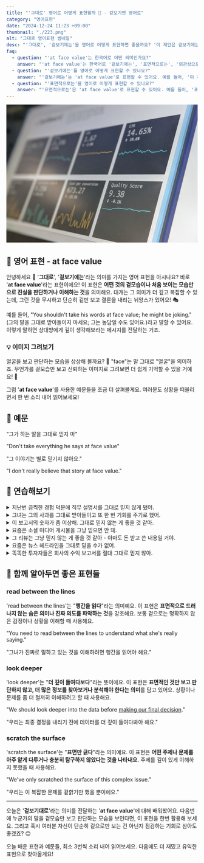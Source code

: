 ```yaml
---
title: "'그대로' 영어로 어떻게 표현할까 📌 - 겉보기엔 영어로"
category: "영어표현"
date: "2024-12-24 11:23 +09:00"
thumbnail: "./223.png"
alt: "그대로 영어표현 썸네일"
desc: "'그대로', '겉보기에는'을 영어로 어떻게 표현하면 좋을까요? '이 제안은 겉보기에는 좋지만, 자세히 살펴보면 문제가 있어'와 같은 문장을 영어로 표현하는 법을 배워봅시다. 다양한 예문을 통해서 연습하고 본인의 표현으로 만들어 보세요."
faq:
  - question: "'at face value'는 한국어로 어떤 의미인가요?"
    answer: "'at face value'는 한국어로 '겉보기에는', '표면적으로는', '외관상으로는' 등으로 번역될 수 있어요. 어떤 것을 깊이 생각하지 않고 그냥 그대로 받아들일 때 사용해요."
  - question: "'겉보기에는'를 영어로 어떻게 표현할 수 있나요?"
    answer: "'겉보기에는'는 'at face value'로 표현할 수 있어요. 예를 들어, '이 제안은 겉보기에는 좋지만, 자세히 살펴보면 문제가 있어'는 'This proposal seems good at face value, but there are issues when you look closely'로 말할 수 있어요."
  - question: "'표면적으로는'을 영어로 어떻게 표현할 수 있나요?"
    answer: "'표면적으로는'은 'at face value'로 표현할 수 있어요. 예를 들어, '표면적으로는 그 회사가 안정적이지만, 실제로는 재정 문제가 있어'는 'The company appears stable at face value, but it actually has financial issues'로 표현할 수 있어요."
---
```


![여러 수치가 있는 대시보드](./223-1.jpg)

## 🌟 영어 표현 - at face value

안녕하세요 👋 '**그대로**', '**겉보기에는**'라는 의미를 가지는 영어 표현을 아시나요? 바로 '**at face value**'라는 표현이에요! 이 표현은 **어떤 것의 겉모습이나 처음 보이는 모습만으로 진실을 판단하거나 이해하는 것**을 의미해요. 대개는 그 의미가 더 깊고 복잡할 수 있는데, 그런 것을 무시하고 단순히 겉만 보고 결론을 내리는 뉘앙스가 있어요! 🎭

예를 들어, "You shouldn't take his words at face value; he might be joking." (그의 말을 그대로 받아들이지 마세요; 그는 농담일 수도 있어요.)라고 말할 수 있어요. 이렇게 말하면 상대방에게 깊이 생각해보라는 메시지를 전달하는 거죠.

<div 
  data-inline-banner="🎉 새해에는 스픽 AI와 함께 영어 공부하자" 
  data-inline-banner-subtext="설날 특별 할인으로 최대 70% 할인! (~2/3)" 
  data-inline-banner-link="https://app.usespeak.com/kr-ko/sale/kr-affiliate-special/?ref=engple-inline"
  data-inline-banner-caption="해당 링크를 통해 구매시 일정액의 수수료를 지급받습니다.">
</div>

### 💡 이미지 그려보기

얼굴을 보고 판단하는 모습을 상상해 볼까요? 👤 "face"는 말 그대로 "얼굴"을 의미하죠. 무언가를 겉모습만 보고 신뢰하는 이미지로 그려보면 더 쉽게 기억할 수 있을 거예요! 🌟

그럼 '**at face value**'를 사용한 예문들을 조금 더 살펴볼게요. 여러분도 상황을 떠올리면서 한 번 소리 내어 읽어보세요!

## 📖 예문

"그가 하는 말을 그대로 믿지 마"

"Don't take everything he says at face value"

"그 이야기는 별로 믿기지 않아요."

"I don't really believe that story at face value."

## 💬 연습해보기

<details>
<summary>지난번 끔찍한 경험 덕분에 직무 설명서를 그대로 믿지 않게 됐어.</summary>
<span>I <a href="/blog/in-english/245.learn/">learned</a> not to take job descriptions at face value after my last terrible experience.</span>
</details>

<details>
<summary>그녀는 그의 사과를 그대로 받아들이고 또 한 번 기회를 주기로 했어.</summary>
<span>She took his apology at face value and <a href="/blog/in-english/062.decide-to/">decided to</a> give him another chance.</span>
</details>

<details>
<summary>이 보고서의 숫자가 좀 이상해. 그대로 믿지 않는 게 좋을 것 같아.</summary>
<span>The numbers in this report seem odd. I wouldn't take them at face value.</span>
</details>

<details>
<summary>요즘은 소셜 미디어 게시물을 그냥 믿으면 안 돼.</summary>
<span>You can't just take social media posts at face value these days.</span>
</details>

<details>
<summary>그 리뷰는 그냥 믿지 않는 게 좋을 것 같아 - 아마도 돈 받고 쓴 내용일 거야.</summary>
<span>I wouldn't take that <a href="/blog/in-english/251.review/">review</a> at face value - it's probably paid content.</span>
</details>

<details>
<summary>요즘은 뉴스 헤드라인을 그대로 믿을 수가 없어.</summary>
<span>These days, you can't even take news headlines at face value anymore.</span>
</details>

<details>
<summary>똑똑한 투자자들은 회사의 수익 보고서를 절대 그대로 믿지 않아.</summary>
<span>Smart investors never take company earnings reports at face value.</span>
</details>

## 🤝 함께 알아두면 좋은 표현들

### read between the lines

'read between the lines'는 "**행간을 읽다**"라는 의미예요. 이 표현은 **표면적으로 드러나지 않는 숨은 의미나 진짜 의도를 파악하는 것**을 강조해요. 보통 겉으로는 명확하지 않은 감정이나 상황을 이해할 때 사용해요.

"You need to read between the lines to understand what she's really saying."

"그녀가 진짜로 말하고 있는 것을 이해하려면 행간을 읽어야 해요."

### look deeper

'look deeper'는 "**더 깊이 들여다보다**"라는 뜻이에요. 이 표현은 **표면적인 것만 보고 판단하지 않고, 더 많은 정보를 찾아보거나 분석해야 한다는 의미**를 담고 있어요. 상황이나 문제를 좀 더 철저히 이해하려고 할 때 사용해요.

"We should look deeper into the data before [making our final decision](/blog/vocab-1/010.make-a-decision/)."

"우리는 최종 결정을 내리기 전에 데이터를 더 깊이 들여다봐야 해요."

### scratch the surface

'scratch the surface'는 "**표면만 긁다**"라는 의미예요. 이 표현은 **어떤 주제나 문제를 아주 얕게 다루거나 충분히 탐구하지 않았다는 것을 나타내요.** 주제를 깊이 있게 이해하지 못했을 때 사용해요.

"We've only scratched the surface of this complex issue."

"우리는 이 복잡한 문제를 겉핡기만 했을 뿐이에요."

---

오늘은 '**겉보기대로**'라는 의미를 전달하는 '**at face value**'에 대해 배워봤어요. 다음번에 누군가의 말을 겉모습만 보고 판단하는 모습을 보인다면, 이 표현을 한번 활용해 보세요. 그리고 혹시 여러분 자신이 단순히 겉으로만 보는 건 아닌지 점검하는 기회로 삼아도 좋겠죠? 😊

오늘 배운 표현과 예문들, 최소 3번씩 소리 내어 읽어보세요. 다음에도 더 재밌고 유익한 표현으로 찾아올게요!
